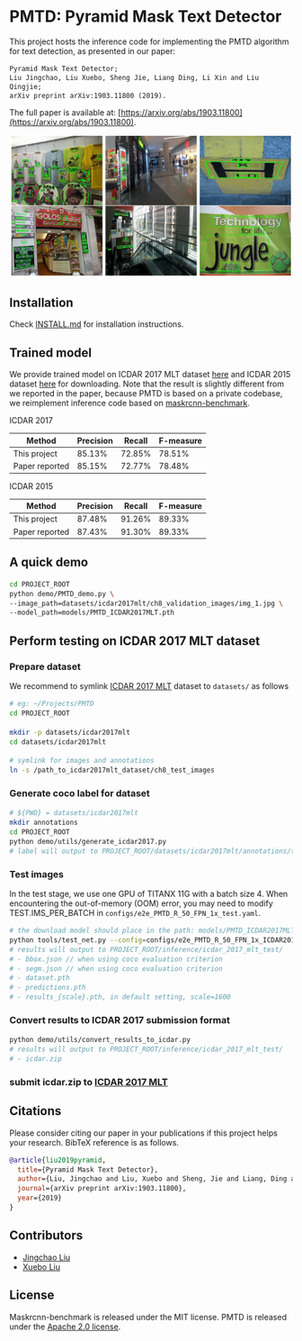 # PMTD: Pyramid Mask Text Detector
This project hosts the inference code for implementing the PMTD algorithm for text detection, as presented in our paper:

    Pyramid Mask Text Detector;
    Liu Jingchao, Liu Xuebo, Sheng Jie, Liang Ding, Li Xin and Liu Qingjie;
    arXiv preprint arXiv:1903.11800 (2019).

The full paper is available at: [https://arxiv.org/abs/1903.11800](https://arxiv.org/abs/1903.11800).

![](./pmtd.png)

## Installation
Check [INSTALL.md](INSTALL.md) for installation instructions.

## Trained model
We provide trained model on ICDAR 2017 MLT dataset [here](https://drive.google.com/open?id=1kh5wXqvD1KkaSLtyEG8RUDUfSK1CHnQT) and ICDAR 2015 dataset [here](https://drive.google.com/open?id=1hI6uDaUefCrD1oYoKMdflTY6Ocl2Y46-) for downloading. Note that the result is slightly different from we reported in the paper, because PMTD is based on a private codebase, we reimplement inference code based on [maskrcnn-benchmark](https://github.com/facebookresearch/maskrcnn-benchmark).

ICDAR 2017  

Method|Precision|  Recall|    F-measure
---|---|---|---
This project|85.13%|72.85%|    78.51%
Paper reported|85.15%| 72.77%| 78.48%

ICDAR 2015  

Method|Precision|	Recall|	F-measure
---|---|---|---
This project|87.48%|91.26%|	89.33%
Paper reported|87.43%| 91.30%| 89.33%

## A quick demo

```bash
cd PROJECT_ROOT
python demo/PMTD_demo.py \
--image_path=datasets/icdar2017mlt/ch8_validation_images/img_1.jpg \
--model_path=models/PMTD_ICDAR2017MLT.pth
```

## Perform testing on ICDAR 2017 MLT dataset

### Prepare dataset
We recommend to symlink [ICDAR 2017 MLT](http://rrc.cvc.uab.es/?ch=8) dataset to `datasets/` as follows
```bash
# eg: ~/Projects/PMTD
cd PROJECT_ROOT

mkdir -p datasets/icdar2017mlt
cd datasets/icdar2017mlt

# symlink for images and annotations
ln -s /path_to_icdar2017mlt_dataset/ch8_test_images
```

### Generate coco label for dataset
```bash
# ${PWD} = datasets/icdar2017mlt
mkdir annotations
cd PROJECT_ROOT
python demo/utils/generate_icdar2017.py
# label will output to PROJECT_ROOT/datasets/icdar2017mlt/annotations/test_coco.json
```

### Test images
In the test stage, we use one GPU of TITANX 11G with a batch size 4. When encountering the out-of-memory (OOM) error, you may need to modify TEST.IMS_PER_BATCH in `configs/e2e_PMTD_R_50_FPN_1x_test.yaml`.
```bash
# the download model should place in the path: models/PMTD_ICDAR2017MLT.pth
python tools/test_net.py --config=configs/e2e_PMTD_R_50_FPN_1x_ICDAR2017MLT_test.yaml
# results will output to PROJECT_ROOT/inference/icdar_2017_mlt_test/
# - bbox.json // when using coco evaluation criterion
# - segm.json // when using coco evaluation criterion
# - dataset.pth
# - predictions.pth
# - results_{scale}.pth, in default setting, scale=1600
```

### Convert results to ICDAR 2017 submission format
```bash
python demo/utils/convert_results_to_icdar.py
# results will output to PROJECT_ROOT/inference/icdar_2017_mlt_test/
# - icdar.zip
```

### submit icdar.zip to [ICDAR 2017 MLT](http://rrc.cvc.uab.es/?ch=8)

## Citations
Please consider citing our paper in your publications if this project helps your research. BibTeX reference is as follows.
```bibtex
@article{liu2019pyramid,
  title={Pyramid Mask Text Detector},
  author={Liu, Jingchao and Liu, Xuebo and Sheng, Jie and Liang, Ding and Li, Xin and Liu, Qingjie},
  journal={arXiv preprint arXiv:1903.11800},
  year={2019}
}
```

## Contributors

- [Jingchao Liu](https://github.com/JingChaoLiu)
- [Xuebo Liu](https://github.com/liuxuebo0)

## License
Maskrcnn-benchmark is released under the MIT license. PMTD is released under the [Apache 2.0 license](LICENSE).
